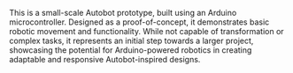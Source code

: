 This is a small-scale Autobot prototype, built using an Arduino microcontroller. Designed as a proof-of-concept, it demonstrates basic robotic movement and functionality. While not capable of transformation or complex tasks, it represents an initial step towards a larger project, showcasing the potential for Arduino-powered robotics in creating adaptable and responsive Autobot-inspired designs.
